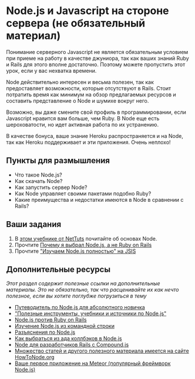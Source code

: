 # Node.js и Javascript на стороне сервера (не обязательный материал)

Понимание серверного Javascript не является обязательным условием при приеме на работу в качестве джуниора, так как ваших знаний Ruby и Rails для этого вполне достаточно. Поэтому можете пропустить этот урок, если у вас нехватка времени.

Node действительно интересен и весьма полезен, так как предоставляет возможности, которые отсутствуют в Rails. Стоит потратить время как минимум на обзор предлагаемых ресурсов и составить представление о Node и шумихе вокруг него.

Возможно, вы даже смените свой профиль в программировании, если Javascript нравится вам больше, чем Ruby. В Node еще есть шероховатости, но идет активная работа по их устранению.

В качестве бонуса, ваше знание Heroku распространяется и на Node, так как Heroku поддерживает и эти приложения. Очень неплохо!

## Пункты для размышления

* Что такое Node.js?
* Как скачать Node?
* Как запустить сервер Node?
* Как Node управляет своими пакетами подобно Ruby?
* Какие преимущества и недостатки имеются в Node в сравнении с Rails?

## Ваши задания

1. В [этом учебнике от NetTuts](http://net.tutsplus.com/tutorials/javascript-ajax/node-js-for-beginners/) почитайте об основах Node.
2. Прочтите [Почему я выбрал Node.js, а не Ruby on Rails](https://medium.com/what-i-learned-building/905b0d7d15c3)
3. Прочтите ["Изучаем Node.js полностью" на JSIS](http://javascriptissexy.com/learn-node-js-completely-and-with-confidence/)

## Дополнительные ресурсы

*Этот раздел содержит полезные ссылки на дополнительные материалы. Это не обязательно, так что расценивайте их как нечто полезное, если вы хотите поглубже погрузиться в тему*

* [Путеводитель по Node.js для абсолютного новичка](http://blog.modulus.io/absolute-beginners-guide-to-nodejs)
* ["Полезные инструменты, учебники и источники по Node.js"](http://coding.smashingmagazine.com/2011/09/16/useful-node-js-tools-tutorials-and-resources/)
* [Node.js против Ruby on Rails](http://willnathan.com/nodejs-vs-ruby-on-rails)
* [Изучение Node.js из командной строки](https://github.com/rvagg/learnyounode)
* [Разъяснения по Node.js](http://kunkle.org/nodejs-explained-pres/)
* [Как выбраться из ада коллбэков в Node.js](http://strongloop.com/strongblog/node-js-callback-hell-promises-generators/)
* [Node для разработчиков Rails с Compound.js](https://medium.com/what-i-learned-building/e490fb9c0c73)
* [Множество статей и другого полезного материала имеется на сайте HowToNode.org](http://howtonode.org/)
* [Ваше первое приложение на Meteor (популярный фреймворк Node.js)](http://meteortips.com/book/)
